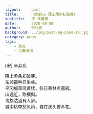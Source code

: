 ```yaml
---
layout:     post
title:      《鹧鸪天·陌上柔条初破芽》
subtitle:   宋 辛弃疾
date:       2020-08-08
author:     听松阁
background: ../img/post-bg-poem-29.jpg
category: poem
tags:
    - 美文
    - 古典诗词
---
```


[宋] 辛弃疾<br>

陌上柔条初破芽。<br>
东邻蚕种已生些。<br>
平冈细草鸣黄犊，斜日寒林点暮鸦。<br>
山远近，路横斜。<br>
青旗沽酒有人家。<br>
城中桃李愁风雨，春在溪头野荠花。<br>
